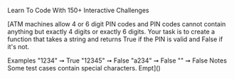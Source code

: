 Learn To Code With 150+ Interactive Challenges

[ATM machines allow 4 or 6 digit PIN codes and PIN codes cannot contain anything but exactly 4 digits or exactly 6 digits. Your task is to create a function that takes a string and returns True if the PIN is valid and False if it's not.

Examples
"1234" ➞ True
"12345" ➞ False
"a234" ➞ False
"" ➞ False
Notes
Some test cases contain special characters. Empt]()